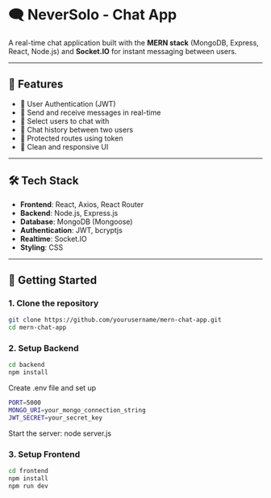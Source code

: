 # 🗨️ NeverSolo - Chat App

A real-time chat application built with the **MERN stack** (MongoDB, Express, React, Node.js) and **Socket.IO** for instant messaging between users.

---

## 🚀 Features

- 🔐 User Authentication (JWT)
- 📧 Send and receive messages in real-time
- 👥 Select users to chat with
- 💬 Chat history between two users
- 🧼 Protected routes using token
- 🎨 Clean and responsive UI

---

## 🛠️ Tech Stack

- **Frontend**: React, Axios, React Router
- **Backend**: Node.js, Express.js
- **Database**: MongoDB (Mongoose)
- **Authentication**: JWT, bcryptjs
- **Realtime**: Socket.IO
- **Styling**: CSS

---

## 🧪 Getting Started

### 1. Clone the repository

```bash
git clone https://github.com/yourusername/mern-chat-app.git
cd mern-chat-app
```
### 2. Setup Backend
```bash
cd backend
npm install
```
Create .env file and set up
```bash
PORT=5000
MONGO_URI=your_mongo_connection_string
JWT_SECRET=your_secret_key
```
Start the server: node server.js
### 3. Setup Frontend
```bash
cd frontend
npm install
npm run dev
